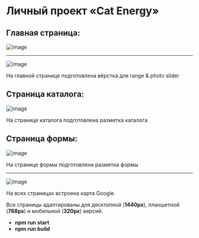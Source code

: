 # Личный проект «Cat Energy»

## Главная страница:
![image](https://user-images.githubusercontent.com/79718282/219884055-73f4e228-8151-4162-8380-4141586e0d88.png)

----

![image](https://user-images.githubusercontent.com/79718282/219884363-1e248009-7a76-446e-a1da-cee3aed264dc.png)

На главной странице подготовлена вёрстка для range & photo slider

## Страница каталога:
![image](https://user-images.githubusercontent.com/79718282/219886328-17ee4a45-e47f-492e-9e7d-d3a2047a3bee.png)

На странице каталога подготовлена разметка каталога

## Страница формы:
![image](https://user-images.githubusercontent.com/79718282/219887662-734d6e6d-36b6-4487-92cc-f78257930dec.png)


На странице формы подготовлена разметка формы

----

![image](https://user-images.githubusercontent.com/79718282/219888227-1e034d8f-59ee-4f1c-b83c-df0bee618ae3.png)

На всех страницах встроена карта Google.

Все страницы адаптированы для десктопной (**1440px**), планшетной (**768px**) и мобильной (**320px**) версий.

* **npm run start**
* **npm run build**
